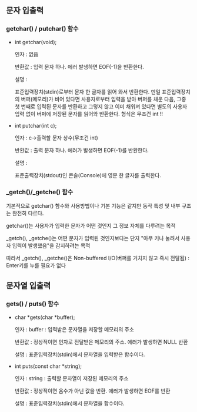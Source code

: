
## 문자 입출력
### getchar() / putchar() 함수
* int getchar(void);

  인자   : 없음

  반환값 : 입력 문자 하나. 에러 발생하면 EOF(-1)을 반환한다.

  설명   : 

  표준입력장치(stdin)로부터 문자 한 글자를 읽어 와서 반환한다. 만일 표준입력장치의 버퍼(메모리)가 비어 있다면 사용자로부터 입력을 받아 버퍼를 채운 다음, 그중 첫 번째로 입력된 문자를 반환하고 그렇지 않고 이미 채워져 있다면 별도의 사용자 입력 없이 버퍼에 저장된 문자를 읽어와 반환한다. 형식은 무조건 int !!

* int putchar(int c);

  인자   : c->출력할 문자 상수(무조건 int)

  반환값 : 출력 문자 하나. 에러가 발생하면 EOF(-1)를 반환한다.

  설명   :

  표준출력장치(stdout)인 콘솔(Console)에 영문 한 글자를 출력한다. 

### _getch()/_getche() 함수

기본적으로 getchar() 함수와 사용방법이나 기본 기능은 같지만 동작 특성 및 내부 구조는 완전히 다르다.

getchar()는 사용자가 입력한 문자가 어떤 것인지 그 정보 자체를 다루려는 목적

_getch(), _getche()는 어떤 문자가 입력된 것인지보다는 단지 "아무 키나 눌려서 사용자 입력이 발생했음"을 감지하려는 목적

따라서 _getch(), _getche()은 Non-buffered I/O(버퍼를 거치지 않고 즉시 전달됨) : Enter키를 누를 필요가 없다


## 문자열 입출력
### gets() / puts() 함수
* char *gets(char *buffer);

  인자   : buffer : 입력받은 문자열을 저장할 메모리의 주소

  반환값 : 정상적이면 인자로 전달받은 메모리의 주소. 에러가 발생하면 NULL 반환

  설명   : 표준입력장치(stdin)에서 문자열을 입력받은 함수이다.

* int puts(const char *string);

  인자   : string : 출력할 문자열이 저장된 메모리의 주소

  반환값 : 정상적이면 음수가 아닌 값을 반환. 에러가 발생하면 EOF를 반환

  설명   : 표준입력장치(stdin)에서 문자열을  함수이다.


